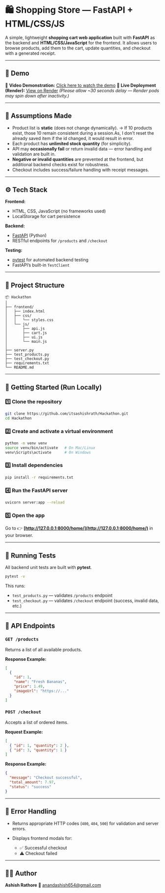 # 🛍️ Shopping Store — FastAPI + HTML/CSS/JS

A simple, lightweight **shopping cart web application** built with **FastAPI** as the backend and **HTML/CSS/JavaScript** for the frontend.
It allows users to browse products, add them to the cart, update quantities, and checkout with a generated receipt.

---

## 🎥 Demo

🔗 **Video Demonstration:** [Click here to watch the demo](https://www.loom.com/share/b9658075c992495c92fcb9216e8b2523)
🔗 **Live Deployment (Render):** [View on Render](https://hackathon-host.onrender.com/home) *(Please allow ~30 seconds delay — Render pods may spin down after inactivity.)*

---

## 🧠 Assumptions Made

* Product list is **static** (does not change dynamically).
  → If 10 products exist, those 10 remain consistent during a session.As, I don't reset the already saved item if the id changed, it would result in error.
* Each product has **unlimited stock quantity** (for simplicity).
* API may **occasionally fail** or return invalid data — error handling and validation are built in.
* **Negative or invalid quantities** are prevented at the frontend, but additional backend checks exist for robustness.
* Checkout includes success/failure handling with receipt messages.

---

## ⚙️ Tech Stack

**Frontend:**

* HTML, CSS, JavaScript (no frameworks used)
* LocalStorage for cart persistence

**Backend:**

* [FastAPI](https://fastapi.tiangolo.com/) (Python)
* RESTful endpoints for `/products` and `/checkout`

**Testing:**

* [pytest](https://docs.pytest.org/) for automated backend testing
* FastAPI’s built-in `TestClient`

---

## 🧩 Project Structure

```
📦 Hackathon
│
├── frontend/
│   ├── index.html
│   ├── css/
│   │   └── styles.css
│   └── js/
│       ├── api.js
│       ├── cart.js
│       ├── ui.js
│       └── main.js
│
├── server.py
├── test_products.py
├── test_checkout.py
├── requirements.txt
└── README.md
```

---

## 🚀 Getting Started (Run Locally)

### 1️⃣ Clone the repository

```bash
git clone https://github.com/itsashishrath/Hackathon.git
cd Hackathon
```

### 2️⃣ Create and activate a virtual environment

```bash
python -m venv venv
source venv/bin/activate   # On Mac/Linux
venv\Scripts\activate      # On Windows
```

### 3️⃣ Install dependencies

```bash
pip install -r requirements.txt
```

### 4️⃣ Run the FastAPI server

```bash
uvicorn server:app --reload
```

### 5️⃣ Open the app

Go to 👉 **[http://127.0.0.1:8000/home/](http://127.0.0.1:8000/home/)** in your browser.

---

## 🧪 Running Tests

All backend unit tests are built with **pytest**.

```bash
pytest -v
```

This runs:

* `test_products.py` — validates `/products` endpoint
* `test_checkout.py` — validates `/checkout` endpoint (success, invalid data, etc.)

---

## 🧱 API Endpoints

### `GET /products`

Returns a list of all available products.

**Response Example:**

```json
[
  {
    "id": 1,
    "name": "Fresh Bananas",
    "price": 1.49,
    "imageUrl": "https://..."
  }
]
```

### `POST /checkout`

Accepts a list of ordered items.

**Request Example:**

```json
[
  { "id": 1, "quantity": 2 },
  { "id": 3, "quantity": 1 }
]
```

**Response Example:**

```json
{
  "message": "Checkout successful",
  "total_amount": 7.97,
  "status": "success"
}
```

---

## 🧰 Error Handling

* Returns appropriate HTTP codes (`400`, `404`, `500`) for validation and server errors.
* Displays frontend modals for:

  * ✅ Successful checkout
  * ⚠️ Checkout failed

---

## 🧑‍💻 Author

**Ashish Rathore**
📧 [anandashish654@gmail.com](mailto:anandashish654@gmail.com)